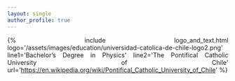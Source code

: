 ```yaml
---
layout: single  
author_profile: true 
---
```

<style>
  li, p {
    text-align: justify;
  }
</style>

{% include logo_and_text.html logo='/assets/images/education/universidad-catolica-de-chile-logo2.png' line1='Bachelor’s Degree in Physics' line2='The Pontifical Catholic University of Chile' url='https://en.wikipedia.org/wiki/Pontifical_Catholic_University_of_Chile' %}

